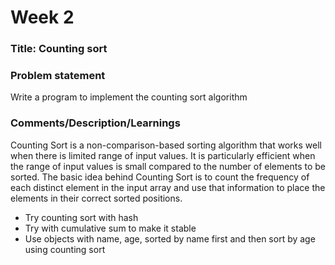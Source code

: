 # Week 2

### Title: Counting sort

### Problem statement
Write a program to implement the counting sort algorithm

### Comments/Description/Learnings
Counting Sort is a non-comparison-based sorting algorithm that works well when there is limited range of input values. It is particularly efficient when the range of input values is small compared to the number of elements to be sorted. The basic idea behind Counting Sort is to count the frequency of each distinct element in the input array and use that information to place the elements in their correct sorted positions.


- Try counting sort with hash
- Try with cumulative sum to make it stable
- Use objects with name, age, sorted by name first and then sort by age using counting sort

